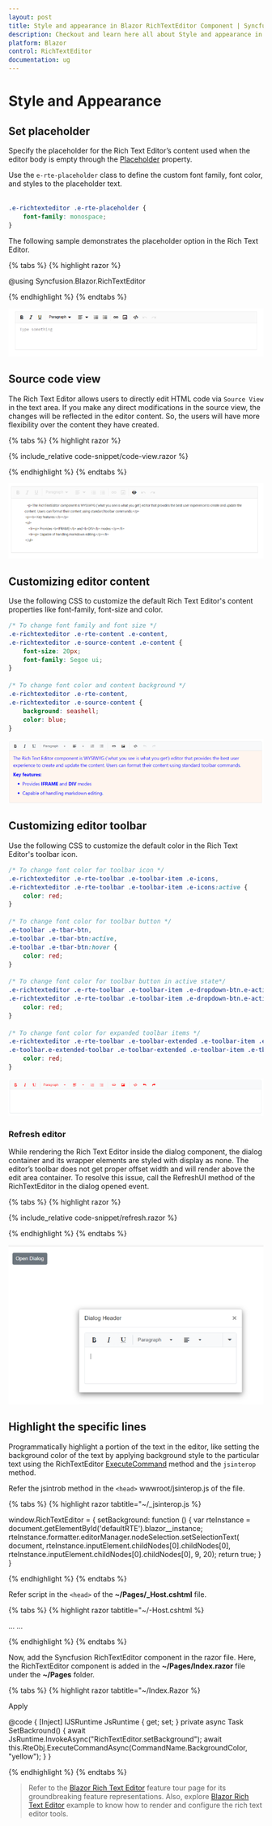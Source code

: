 ```yaml
---
layout: post
title: Style and appearance in Blazor RichTextEditor Component | Syncfusion
description: Checkout and learn here all about Style and appearance in Syncfusion Blazor RichTextEditor component and more.
platform: Blazor
control: RichTextEditor
documentation: ug
---
```


# Style and Appearance

## Set placeholder

Specify the placeholder for the Rich Text Editor’s content used when the editor body is empty through the [Placeholder](https://help.syncfusion.com/cr/blazor/Syncfusion.Blazor.RichTextEditor.SfRichTextEditor.html#Syncfusion_Blazor_RichTextEditor_SfRichTextEditor_Placeholder) property.

Use the `e-rte-placeholder` class to define the custom font family, font color, and styles to the placeholder text.

```css

.e-richtexteditor .e-rte-placeholder {
    font-family: monospace;
}

```
The following sample demonstrates the placeholder option in the Rich Text Editor.

{% tabs %}
{% highlight razor %}

@using Syncfusion.Blazor.RichTextEditor

<SfRichTextEditor Placeholder="Type something" />

<style>
    .e-richtexteditor .e-rte-placeholder {
        font-family: monospace;
    }
</style>

{% endhighlight %}
{% endtabs %}

![Blazor RichTextEditor with Placeholder](./images/blazor-richtexteditor-placeholder.png)

## Source code view 

The Rich Text Editor allows users to directly edit HTML code via `Source View` in the text area. If you make any direct modifications in the source view, the changes will be reflected in the editor content. So, the users will have more flexibility over the content they have created.

{% tabs %}
{% highlight razor %}

{% include_relative code-snippet/code-view.razor %}

{% endhighlight %}
{% endtabs %}

![Blazor RichTextEditor with Code View](./images/blazor-richtexteditor-code-view.png)

## Customizing editor content

Use the following CSS to customize the default Rich Text Editor's content properties like font-family, font-size and color.

```css
/* To change font family and font size */
.e-richtexteditor .e-rte-content .e-content,
.e-richtexteditor .e-source-content .e-content {
    font-size: 20px;
    font-family: Segoe ui;
}

/* To change font color and content background */
.e-richtexteditor .e-rte-content,
.e-richtexteditor .e-source-content {
    background: seashell;
    color: blue;
}
```

![Blazor RichTextEditor with customizing editor content](./images/blazor-richtexteditor-editor-content.png)

## Customizing editor toolbar

Use the following CSS to customize the default color in the Rich Text Editor's toolbar icon.

```css
/* To change font color for toolbar icon */
.e-richtexteditor .e-rte-toolbar .e-toolbar-item .e-icons,
.e-richtexteditor .e-rte-toolbar .e-toolbar-item .e-icons:active {
    color: red;
}

/* To change font color for toolbar button */
.e-toolbar .e-tbar-btn,
.e-toolbar .e-tbar-btn:active,
.e-toolbar .e-tbar-btn:hover {
    color: red;
}

/* To change font color for toolbar button in active state*/
.e-richtexteditor .e-rte-toolbar .e-toolbar-item .e-dropdown-btn.e-active .e-icons,
.e-richtexteditor .e-rte-toolbar .e-toolbar-item .e-dropdown-btn.e-active .e-rte-dropdown-btn-text {
    color: red;
}

/* To change font color for expanded toolbar items */
.e-richtexteditor .e-rte-toolbar .e-toolbar-extended .e-toolbar-item .e-tbar-btn .e-icons,
.e-toolbar.e-extended-toolbar .e-toolbar-extended .e-toolbar-item .e-tbar-btn {
    color: red;
}
```
![Blazor RichTextEditor with customizing editor toolbar](./images/blazor-richtexteditor-editor-toolbar.png)

### Refresh editor

While rendering the Rich Text Editor inside the dialog component, the dialog container and its wrapper elements are styled with display as none. The editor’s toolbar does not get proper offset width and will render above the edit area container. To resolve this issue, call the RefreshUI method of the RichTextEditor in the dialog opened event.

{% tabs %}
{% highlight razor %}

{% include_relative code-snippet/refresh.razor %}

{% endhighlight %}
{% endtabs %}

![Blazor RichTextEditor with refresh editor](./images/blazor-richtexteditor-refresh-editor.png)

## Highlight the specific lines

Programmatically highlight a portion of the text in the editor, like setting the background color of the text by applying background style to the particular text using the RichTextEditor [ExecuteCommand](https://help.syncfusion.com/cr/blazor/Syncfusion.Blazor.RichTextEditor.ExecuteCommandOption.html) method and the `jsinterop` method.

Refer the jsintrob method in the `<head>` wwwroot/jsinterop.js of the file.

{% tabs %}
{% highlight razor tabtitle="~/_jsinterop.js %}

window.RichTextEditor = {
    setBackground: function () {
        var rteInstance = document.getElementById('defaultRTE').blazor__instance;
        rteInstance.formatter.editorManager.nodeSelection.setSelectionText(
            document, rteInstance.inputElement.childNodes[0].childNodes[0], rteInstance.inputElement.childNodes[0].childNodes[0], 9, 20);
        return true;
    }
}

{% endhighlight %}
{% endtabs %}

Refer script in the `<head>` of the **~/Pages/_Host.cshtml** file.

{% tabs %}
{% highlight razor tabtitle="~/-Host.cshtml %}

<head> 
        … 
        … 
        <script src="jsinterop.js"></script> 
</head> 

{% endhighlight %}
{% endtabs %}

Now, add the Syncfusion RichTextEditor component in the razor file. Here, the RichTextEditor component is added in the **~/Pages/Index.razor** file under the **~/Pages** folder.

{% tabs %}
{% highlight razor tabtitle="~/Index.Razor %}

<SfButton OnClick="SetBackround">Apply</SfButton>
<SfRichTextEditor ID="defaultRTE" Placeholder="Enter Some Content">
    <RichTextEditorToolbarSettings Items="@Tools" />
</SfRichTextEditor>

@code {
    [Inject]
    IJSRuntime JsRuntime { get; set; }
    private async Task SetBackround()
    {
        await JsRuntime.InvokeAsync<bool>("RichTextEditor.setBackground");
        await this.RteObj.ExecuteCommandAsync(CommandName.BackgroundColor, "yellow");
    }
}

{% endhighlight %}
{% endtabs %}


> Refer to the [Blazor Rich Text Editor](https://www.syncfusion.com/blazor-components/blazor-wysiwyg-rich-text-editor) feature tour page for its groundbreaking feature representations. Also, explore [Blazor Rich Text Editor](https://blazor.syncfusion.com/demos/rich-text-editor/overview?theme=bootstrap4) example to know how to render and configure the rich text editor tools.
